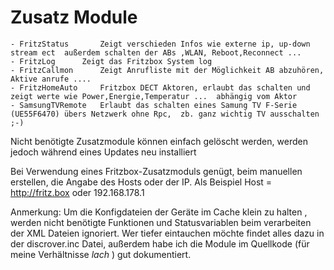 # Zusatz Module
	- FritzStatus		Zeigt verschieden Infos wie externe ip, up-down stream ect  außerdem schalten der ABs ,WLAN, Reboot,Reconnect ... 
	- FritzLog		Zeigt das Fritzbox System log
	- FritzCallmon		Zeigt Anrufliste mit der Möglichkeit AB abzuhören, Aktive anrufe ....
	- FritzHomeAuto		Fritzbox DECT Aktoren, erlaubt das schalten und zeigt werte wie Power,Energie,Temperatur ...  abhängig vom Aktor
	- SamsungTVRemote	Erlaubt das schalten eines Samung TV F-Serie (UE55F6470) übers Netzwerk ohne Rpc,  zb. ganz wichtig TV ausschalten ;-)
	
Nicht benötigte Zusatzmodule können einfach gelöscht werden, werden jedoch während eines Updates neu installiert

Bei Verwendung eines Fritzbox-Zusatzmoduls genügt, beim manuellen erstellen,  die Angabe des Hosts oder der IP. 
Als Beispiel Host = http://fritz.box oder 192.168.178.1


Anmerkung: Um die Konfigdateien der Geräte im Cache klein zu halten , werden nicht benötigte Funktionen und Statusvariablen beim verarbeiten der XML Dateien ignoriert.
Wer tiefer eintauchen möchte findet alles dazu in der discrover.inc Datei, außerdem habe ich die Module im Quellkode (für meine Verhältnisse *lach* ) gut dokumentiert.